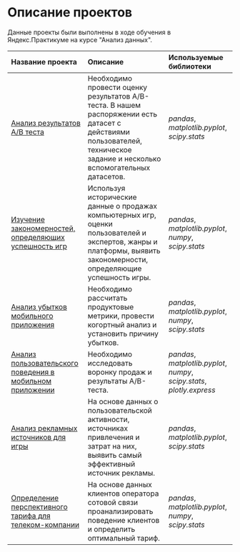 # Описание проектов
Данные проекты были выполнены в ходе обучения в Яндекс.Практикуме на курсе "Анализ данных".

| Название проекта | Описание | Используемые библиотеки | 
| :---------------------- | :---------------------- | :---------------------- |
| [Анализ результатов А/В теста](https://github.com/knedlx/DA_projects/tree/main/Mobile%20app%20users%20analyze) | Необходимо провести оценку результатов A/B-теста. В нашем распоряжении есть датасет с действиями пользователей, техническое задание и несколько вспомогательных датасетов.| *pandas*, *matplotlib.pyplot*, *scipy.stats* |
| [Изучение закономерностей, определяющих успешность игр](https://github.com/knedlx/DA_projects/tree/main/Analizing%20patterns%20for%20success%20games) | Используя исторические данные о продажах компьютерных игр, оценки пользователей и экспертов, жанры и платформы, выявить закономерности, определяющие успешность игры. | *pandas*, *matplotlib.pyplot*, *numpy*, *scipy.stats* |
| [Анализ убытков мобильного приложения](https://github.com/knedlx/DA_projects/tree/main/Mobile%20app%20losses%20analyze) | Необходимо рассчитать продуктовые метрики, провести когортный анализ и установить причину убытков. | *pandas*, *matplotlib.pyplot*, *numpy*, *scipy.stats* |
| [Анализ пользовательского поведения в мобильном приложении](https://github.com/knedlx/DA_projects/tree/main/Mobile%20app%20users%20analyze) | Необходимо исследовать воронку продаж и результаты А/В-теста. | *pandas*, *matplotlib.pyplot*, *numpy*, *scipy.stats*, *plotly.express* |
| [Анализ рекламных источников для игры](https://github.com/knedlx/DA_projects/tree/main/Most%20effective%20ad%20analyze) | На основе данных о пользовательской активности, источниках привлечения и затрат на них, выявить самый эффективный источник рекламы. | *pandas*, *matplotlib.pyplot*, *scipy.stats* |
| [Определение перспективного тарифа для телеком-компании](https://github.com/knedlx/DA_projects/tree/main/Most%20effective%20telecom%20tariff%20analyze) | На основе данных клиентов оператора сотовой связи проанализировать поведение клиентов и определить оптимальный тариф. | *pandas*, *matplotlib.pyplot*, *numpy*, *scipy.stats* 
